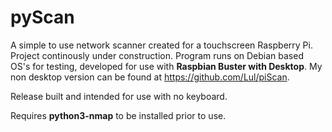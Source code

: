 # pyScan
A simple to use network scanner created for a touchscreen Raspberry Pi. Project continously under construction. Program runs on Debian based OS's for testing, developed for use with <b>Raspbian Buster with Desktop</b>. My non desktop version can be found at https://github.com/Lul/piScan.

Release built and intended for use with no keyboard. 

Requires <b>python3-nmap</b> to be installed prior to use. 
